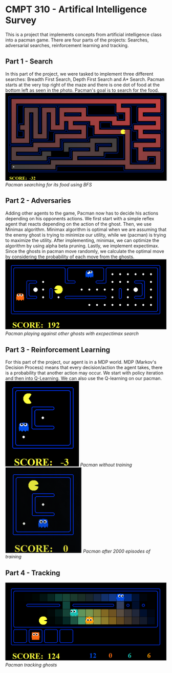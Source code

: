 # CMPT 310 - Artifical Intelligence Survey
This is a project that implements concepts from artificial intelligence class into a pacman game. There are four parts of the projects:
Searches, adversarial searches, reinforcement learning and tracking.

## Part 1 - Search
In this part of the project, we were tasked to implement three different searches: Breadth First Search, Depth First Search and A* Search. Pacman starts at the very top right of the maze and there is one dot of food at the bottom left as seen in the photo. Pacman's goal is to search for the food.
![Search](https://github.com/YoelYonata/AI-Survey-Class-Projects/blob/master/Screenshots/BFS_search.PNG)
*Pacman searching for its food using BFS*

## Part 2 - Adversaries
Adding other agents to the game, Pacman now has to decide his actions depending on his opponents actions. We first start with a simple reflex agent that reacts depending on the action of the ghost. Then, we use Minimax algorithm. Minimax algorithm is optimal when we are assuming that the enemy ghost is trying to minimize our utility, while we (pacman) is trying to maximize the utility. After implementing, minimax, we can optimize the algorithm by using alpha beta pruning. Lastly, we implement expectimax. Since the ghosts in pacman move randomly, we calculate the optimal move by considering the probability of each move from the ghosts.
![Adversaries](https://github.com/YoelYonata/AI-Survey-Class-Projects/blob/master/Screenshots/Adveraries.PNG)
*Pacman playing against other ghosts with excpectimax search*

## Part 3 - Reinforcement Learning
For this part of the project, our agent is in a MDP world. MDP (Markov's Decision Process) means that every decision/action the agent takes, there is a probability that another action may occur. We start with policy iteration and then into Q-Learning. We can also use the Q-learning on our pacman.
![Learning1](/Screenshots/pacman_no_learning.gif)
*Pacman without training*
![Learning2](/Screenshots/pacman_with_learning.gif)
*Pacman after 2000 episodes of training*

## Part 4 - Tracking
![Tracking](https://github.com/YoelYonata/AI-Survey-Class-Projects/blob/master/Screenshots/Tracking.PNG)
*Pacman tracking ghosts*
